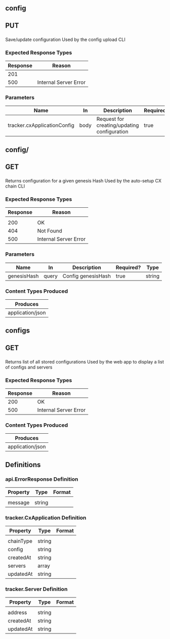 ## config
## PUT
### 
Save/update configuration
Used by the config upload CLI
### Expected Response Types
| Response | Reason                |
| -------- | --------------------- |
| 201      |                       |
| 500      | Internal Server Error |

### Parameters
| Name                        | In   | Description                                 | Required? | Type   |
| --------------------------- | ---- | ------------------------------------------- | --------- | ------ |
| tracker.cxApplicationConfig | body | Request for creating/updating configuration | true      | object |

## config/
## GET
### 
Returns configuration for a given genesis Hash
Used by the auto-setup CX chain CLI
### Expected Response Types
| Response | Reason                |
| -------- | --------------------- |
|          |                       |
| 200      | OK                    |
| 404      | Not Found             |
| 500      | Internal Server Error |

### Parameters
| Name        | In    | Description        | Required? | Type   |
| ----------- | ----- | ------------------ | --------- | ------ |
| genesisHash | query | Config genesisHash | true      | string |

### Content Types Produced
| Produces         |
| ---------------- |
| application/json |

## configs
## GET
### 
Returns list of all stored configurations
Used by the web app to display a list of configs and servers
### Expected Response Types
| Response | Reason                |
| -------- | --------------------- |
| 200      | OK                    |
| 500      | Internal Server Error |

### Content Types Produced
| Produces         |
| ---------------- |
| application/json |

## Definitions
### api.ErrorResponse Definition
| Property | Type   | Format |
| -------- | ------ | ------ |
|          |        |        |
| message  | string |        |
### tracker.CxApplication Definition
| Property  | Type   | Format |
| --------- | ------ | ------ |
|           |        |        |
| chainType | string |        |
| config    | string |        |
| createdAt | string |        |
| servers   | array  |        |
| updatedAt | string |        |
### tracker.Server Definition
| Property  | Type   | Format |
| --------- | ------ | ------ |
|           |        |        |
| address   | string |        |
| createdAt | string |        |
| updatedAt | string |        |
